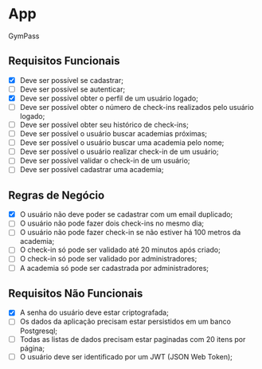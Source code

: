 # App

GymPass

## Requisitos Funcionais
- [x] Deve ser possível se cadastrar;
- [ ] Deve ser possível se autenticar;
- [x] Deve ser possível obter o perfil de um usuário logado;
- [ ] Deve ser possível obter o número de check-ins realizados pelo usuário logado;
- [ ] Deve ser possível obter seu histórico de check-ins;
- [ ] Deve ser possível o usuário buscar academias próximas;
- [ ] Deve ser possível o usuário buscar uma academia pelo nome;
- [ ] Deve ser possível o usuário realizar check-in de um usuário;
- [ ] Deve ser possível validar o check-in de um usuário;
- [ ] Deve ser possível cadastrar uma academia;

## Regras de Negócio
- [x] O usuário não deve poder se cadastrar com um email duplicado;
- [ ] O usuário não pode fazer dois check-ins no mesmo dia;
- [ ] O usuário não pode fazer check-in se não estiver há 100 metros da academia;
- [ ] O check-in só pode ser validado até 20 minutos após criado;
- [ ] O check-in só pode ser validado por administradores;
- [ ] A academia só pode ser cadastrada por administradores;

## Requisitos Não Funcionais
- [x] A senha do usuário deve estar criptografada;
- [ ] Os dados da aplicação precisam estar persistidos em um banco Postgresql;
- [ ] Todas as listas de dados precisam estar paginadas com 20 itens por página;
- [ ] O usuário deve ser identificado por um JWT (JSON Web Token);
